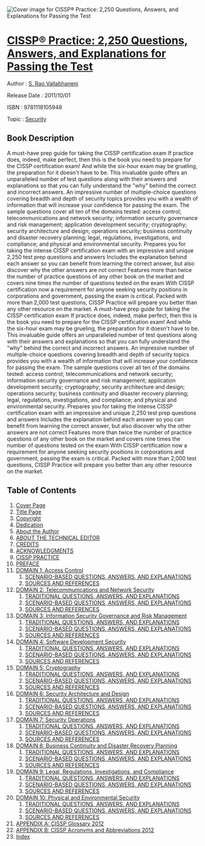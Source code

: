 ![Cover image for CISSP® Practice: 2,250 Questions, Answers, and Explanations for Passing the Test](https://imgdetail.ebookreading.net/cover/cover/security/EB9781118105948.jpg)

[CISSP® Practice: 2,250 Questions, Answers, and Explanations for Passing the Test](https://ebookreading.net/view/book/CISSP%C2%AE+Practice%3A+2%2C250+Questions%2C+Answers%2C+and+Explanations+for+Passing+the+Test-EB9781118105948_1.html "CISSP® Practice: 2,250 Questions, Answers, and Explanations for Passing the Test")
====================================================================================================================

Author : [S. Rao Vallabhaneni](https://ebookreading.net/search/author/S.+Rao+Vallabhaneni)

Release Date : 2011/10/01

ISBN : 9781118105948

Topic : [Security](https://ebookreading.net/search/category/security)

Book Description
-----------------

A must-have prep guide for taking the CISSP certification exam
If practice does, indeed, make perfect, then this is the book you need to prepare for the CISSP certification exam! And while the six-hour exam may be grueling, the preparation for it doesn't have to be. This invaluable guide offers an unparalleled number of test questions along with their answers and explanations so that you can fully understand the "why" behind the correct and incorrect answers. An impressive number of multiple-choice questions covering breadth and depth of security topics provides you with a wealth of information that will increase your confidence for passing the exam.
The sample questions cover all ten of the domains tested: access control; telecommunications and network security; information security governance and risk management; application development security; cryptography; security architecture and design; operations security; business continuity and disaster recovery planning; legal, regulations, investigations, and compliance; and physical and environmental security.
Prepares you for taking the intense CISSP certification exam with an impressive and unique 2,250 test prep questions and answers
Includes the explanation behind each answer so you can benefit from learning the correct answer, but also discover why the other answers are not correct
Features more than twice the number of practice questions of any other book on the market and covers nine times the number of questions tested on the exam
With CISSP certification now a requirement for anyone seeking security positions in corporations and government, passing the exam is critical. Packed with more than 2,000 test questions, CISSP Practice will prepare you better than any other resource on the market.
              A must-have prep guide for taking the CISSP certification exam
If practice does, indeed, make perfect, then this is the book you need to prepare for the CISSP certification exam! And while the six-hour exam may be grueling, the preparation for it doesn't have to be. This invaluable guide offers an unparalleled number of test questions along with their answers and explanations so that you can fully understand the "why" behind the correct and incorrect answers. An impressive number of multiple-choice questions covering breadth and depth of security topics provides you with a wealth of information that will increase your confidence for passing the exam.
The sample questions cover all ten of the domains tested: access control; telecommunications and network security; information security governance and risk management; application development security; cryptography; security architecture and design; operations security; business continuity and disaster recovery planning; legal, regulations, investigations, and compliance; and physical and environmental security.
Prepares you for taking the intense CISSP certification exam with an impressive and unique 2,250 test prep questions and answers
Includes the explanation behind each answer so you can benefit from learning the correct answer, but also discover why the other answers are not correct
Features more than twice the number of practice questions of any other book on the market and covers nine times the number of questions tested on the exam
With CISSP certification now a requirement for anyone seeking security positions in corporations and government, passing the exam is critical. Packed with more than 2,000 test questions, CISSP Practice will prepare you better than any other resource on the market.
              
Table of Contents
-----------------

1. [Cover Page](https://ebookreading.net/view/book/CISSP%C2%AE+Practice%3A+2%2C250+Questions%2C+Answers%2C+and+Explanations+for+Passing+the+Test-EB9781118105948_1.html)
1. [Title Page](https://ebookreading.net/view/book/CISSP%C2%AE+Practice%3A+2%2C250+Questions%2C+Answers%2C+and+Explanations+for+Passing+the+Test-EB9781118105948_2.html)
1. [Copyright](https://ebookreading.net/view/book/CISSP%C2%AE+Practice%3A+2%2C250+Questions%2C+Answers%2C+and+Explanations+for+Passing+the+Test-EB9781118105948_3.html)
1. [Dedication](https://ebookreading.net/view/book/CISSP%C2%AE+Practice%3A+2%2C250+Questions%2C+Answers%2C+and+Explanations+for+Passing+the+Test-EB9781118105948_4.html)
1. [About the Author](https://ebookreading.net/view/book/CISSP%C2%AE+Practice%3A+2%2C250+Questions%2C+Answers%2C+and+Explanations+for+Passing+the+Test-EB9781118105948_5.html)
1. [ABOUT THE TECHNICAL EDITOR](https://ebookreading.net/view/book/CISSP%C2%AE+Practice%3A+2%2C250+Questions%2C+Answers%2C+and+Explanations+for+Passing+the+Test-EB9781118105948_6.html#aboutthe)
1. [CREDITS](https://ebookreading.net/view/book/CISSP%C2%AE+Practice%3A+2%2C250+Questions%2C+Answers%2C+and+Explanations+for+Passing+the+Test-EB9781118105948_7.html#credits)
1. [ACKNOWLEDGMENTS](https://ebookreading.net/view/book/CISSP%C2%AE+Practice%3A+2%2C250+Questions%2C+Answers%2C+and+Explanations+for+Passing+the+Test-EB9781118105948_8.html#ack)
1. [CISSP PRACTICE](https://ebookreading.net/view/book/CISSP%C2%AE+Practice%3A+2%2C250+Questions%2C+Answers%2C+and+Explanations+for+Passing+the+Test-EB9781118105948_9.html#cissppractice)
1. [PREFACE](https://ebookreading.net/view/book/CISSP%C2%AE+Practice%3A+2%2C250+Questions%2C+Answers%2C+and+Explanations+for+Passing+the+Test-EB9781118105948_10.html#preface)
1. [DOMAIN 1: Access Control](https://ebookreading.net/view/book/CISSP%C2%AE+Practice%3A+2%2C250+Questions%2C+Answers%2C+and+Explanations+for+Passing+the+Test-EB9781118105948_11.html#ch1)
    1. [SCENARIO-BASED QUESTIONS, ANSWERS, AND EXPLANATIONS](https://ebookreading.net/view/book/CISSP%C2%AE+Practice%3A+2%2C250+Questions%2C+Answers%2C+and+Explanations+for+Passing+the+Test-EB9781118105948_11.html#ch001-sec001)
    1. [SOURCES AND REFERENCES](https://ebookreading.net/view/book/CISSP%C2%AE+Practice%3A+2%2C250+Questions%2C+Answers%2C+and+Explanations+for+Passing+the+Test-EB9781118105948_11.html#ch001-sec002)
1. [DOMAIN 2: Telecommunications and Network Security](https://ebookreading.net/view/book/CISSP%C2%AE+Practice%3A+2%2C250+Questions%2C+Answers%2C+and+Explanations+for+Passing+the+Test-EB9781118105948_12.html#ch2)
    1. [TRADITIONAL QUESTIONS, ANSWERS, AND EXPLANATIONS](https://ebookreading.net/view/book/CISSP%C2%AE+Practice%3A+2%2C250+Questions%2C+Answers%2C+and+Explanations+for+Passing+the+Test-EB9781118105948_12.html#ch002-sec001)
    1. [SCENARIO-BASED QUESTIONS, ANSWERS, AND EXPLANATIONS](https://ebookreading.net/view/book/CISSP%C2%AE+Practice%3A+2%2C250+Questions%2C+Answers%2C+and+Explanations+for+Passing+the+Test-EB9781118105948_12.html#ch002-sec002)
    1. [SOURCES AND REFERENCES](https://ebookreading.net/view/book/CISSP%C2%AE+Practice%3A+2%2C250+Questions%2C+Answers%2C+and+Explanations+for+Passing+the+Test-EB9781118105948_12.html#ch002-sec003)
1. [DOMAIN 3: Information Security Governance and Risk Management](https://ebookreading.net/view/book/CISSP%C2%AE+Practice%3A+2%2C250+Questions%2C+Answers%2C+and+Explanations+for+Passing+the+Test-EB9781118105948_13.html#ch3)
    1. [TRADITIONAL QUESTIONS, ANSWERS, AND EXPLANATIONS](https://ebookreading.net/view/book/CISSP%C2%AE+Practice%3A+2%2C250+Questions%2C+Answers%2C+and+Explanations+for+Passing+the+Test-EB9781118105948_13.html#ch003-sec001)
    1. [SCENARIO-BASED QUESTIONS, ANSWERS, AND EXPLANATIONS](https://ebookreading.net/view/book/CISSP%C2%AE+Practice%3A+2%2C250+Questions%2C+Answers%2C+and+Explanations+for+Passing+the+Test-EB9781118105948_13.html#ch003-sec002)
    1. [SOURCES AND REFERENCES](https://ebookreading.net/view/book/CISSP%C2%AE+Practice%3A+2%2C250+Questions%2C+Answers%2C+and+Explanations+for+Passing+the+Test-EB9781118105948_13.html#ch003-sec003)
1. [DOMAIN 4: Software Development Security](https://ebookreading.net/view/book/CISSP%C2%AE+Practice%3A+2%2C250+Questions%2C+Answers%2C+and+Explanations+for+Passing+the+Test-EB9781118105948_14.html#ch4)
    1. [TRADITIONAL QUESTIONS, ANSWERS, AND EXPLANATIONS](https://ebookreading.net/view/book/CISSP%C2%AE+Practice%3A+2%2C250+Questions%2C+Answers%2C+and+Explanations+for+Passing+the+Test-EB9781118105948_14.html#ch004-sec001)
    1. [SCENARIO-BASED QUESTIONS, ANSWERS, AND EXPLANATIONS](https://ebookreading.net/view/book/CISSP%C2%AE+Practice%3A+2%2C250+Questions%2C+Answers%2C+and+Explanations+for+Passing+the+Test-EB9781118105948_14.html#ch004-sec002)
    1. [SOURCES AND REFERENCES](https://ebookreading.net/view/book/CISSP%C2%AE+Practice%3A+2%2C250+Questions%2C+Answers%2C+and+Explanations+for+Passing+the+Test-EB9781118105948_14.html#ch004-sec003)
1. [DOMAIN 5: Cryptography](https://ebookreading.net/view/book/CISSP%C2%AE+Practice%3A+2%2C250+Questions%2C+Answers%2C+and+Explanations+for+Passing+the+Test-EB9781118105948_15.html#ch5)
    1. [TRADITIONAL QUESTIONS, ANSWERS, AND EXPLANATIONS](https://ebookreading.net/view/book/CISSP%C2%AE+Practice%3A+2%2C250+Questions%2C+Answers%2C+and+Explanations+for+Passing+the+Test-EB9781118105948_15.html#ch005-sec001)
    1. [SCENARIO-BASED QUESTIONS, ANSWERS, AND EXPLANATIONS](https://ebookreading.net/view/book/CISSP%C2%AE+Practice%3A+2%2C250+Questions%2C+Answers%2C+and+Explanations+for+Passing+the+Test-EB9781118105948_15.html#ch005-sec002)
    1. [SOURCES AND REFERENCES](https://ebookreading.net/view/book/CISSP%C2%AE+Practice%3A+2%2C250+Questions%2C+Answers%2C+and+Explanations+for+Passing+the+Test-EB9781118105948_15.html#ch005-sec003)
1. [DOMAIN 6: Security Architecture and Design](https://ebookreading.net/view/book/CISSP%C2%AE+Practice%3A+2%2C250+Questions%2C+Answers%2C+and+Explanations+for+Passing+the+Test-EB9781118105948_17.html#ch6)
    1. [TRADITIONAL QUESTIONS, ANSWERS, AND EXPLANATIONS](https://ebookreading.net/view/book/CISSP%C2%AE+Practice%3A+2%2C250+Questions%2C+Answers%2C+and+Explanations+for+Passing+the+Test-EB9781118105948_17.html#ch006-sec001)
    1. [SCENARIO-BASED QUESTIONS, ANSWERS, AND EXPLANATIONS](https://ebookreading.net/view/book/CISSP%C2%AE+Practice%3A+2%2C250+Questions%2C+Answers%2C+and+Explanations+for+Passing+the+Test-EB9781118105948_17.html#ch006-sec002)
    1. [SOURCES AND REFERENCES](https://ebookreading.net/view/book/CISSP%C2%AE+Practice%3A+2%2C250+Questions%2C+Answers%2C+and+Explanations+for+Passing+the+Test-EB9781118105948_17.html#ch006-sec003)
1. [DOMAIN 7: Security Operations](https://ebookreading.net/view/book/CISSP%C2%AE+Practice%3A+2%2C250+Questions%2C+Answers%2C+and+Explanations+for+Passing+the+Test-EB9781118105948_18.html#ch7)
    1. [TRADITIONAL QUESTIONS, ANSWERS, AND EXPLANATIONS](https://ebookreading.net/view/book/CISSP%C2%AE+Practice%3A+2%2C250+Questions%2C+Answers%2C+and+Explanations+for+Passing+the+Test-EB9781118105948_18.html#ch007-sec001)
    1. [SCENARIO-BASED QUESTIONS, ANSWERS, AND EXPLANATIONS](https://ebookreading.net/view/book/CISSP%C2%AE+Practice%3A+2%2C250+Questions%2C+Answers%2C+and+Explanations+for+Passing+the+Test-EB9781118105948_18.html#ch007-sec002)
    1. [SOURCES AND REFERENCES](https://ebookreading.net/view/book/CISSP%C2%AE+Practice%3A+2%2C250+Questions%2C+Answers%2C+and+Explanations+for+Passing+the+Test-EB9781118105948_18.html#ch007-sec003)
1. [DOMAIN 8: Business Continuity and Disaster Recovery Planning](https://ebookreading.net/view/book/CISSP%C2%AE+Practice%3A+2%2C250+Questions%2C+Answers%2C+and+Explanations+for+Passing+the+Test-EB9781118105948_19.html#ch8)
    1. [TRADITIONAL QUESTIONS, ANSWERS, AND EXPLANATIONS](https://ebookreading.net/view/book/CISSP%C2%AE+Practice%3A+2%2C250+Questions%2C+Answers%2C+and+Explanations+for+Passing+the+Test-EB9781118105948_19.html#ch008-sec001)
    1. [SCENARIO-BASED QUESTIONS, ANSWERS, AND EXPLANATIONS](https://ebookreading.net/view/book/CISSP%C2%AE+Practice%3A+2%2C250+Questions%2C+Answers%2C+and+Explanations+for+Passing+the+Test-EB9781118105948_19.html#ch008-sec002)
    1. [SOURCES AND REFERENCES](https://ebookreading.net/view/book/CISSP%C2%AE+Practice%3A+2%2C250+Questions%2C+Answers%2C+and+Explanations+for+Passing+the+Test-EB9781118105948_19.html#ch008-sec003)
1. [DOMAIN 9: Legal, Regulations, Investigations, and Compliance](https://ebookreading.net/view/book/CISSP%C2%AE+Practice%3A+2%2C250+Questions%2C+Answers%2C+and+Explanations+for+Passing+the+Test-EB9781118105948_20.html#ch9)
    1. [TRADITIONAL QUESTIONS, ANSWERS, AND EXPLANATIONS](https://ebookreading.net/view/book/CISSP%C2%AE+Practice%3A+2%2C250+Questions%2C+Answers%2C+and+Explanations+for+Passing+the+Test-EB9781118105948_20.html#ch009-sec001)
    1. [SCENARIO-BASED QUESTIONS, ANSWERS, AND EXPLANATIONS](https://ebookreading.net/view/book/CISSP%C2%AE+Practice%3A+2%2C250+Questions%2C+Answers%2C+and+Explanations+for+Passing+the+Test-EB9781118105948_20.html#ch009-sec002)
    1. [SOURCES AND REFERENCES](https://ebookreading.net/view/book/CISSP%C2%AE+Practice%3A+2%2C250+Questions%2C+Answers%2C+and+Explanations+for+Passing+the+Test-EB9781118105948_20.html#ch009-sec003)
1. [DOMAIN 10: Physical and Environmental Security](https://ebookreading.net/view/book/CISSP%C2%AE+Practice%3A+2%2C250+Questions%2C+Answers%2C+and+Explanations+for+Passing+the+Test-EB9781118105948_21.html#ch10)
    1. [TRADITIONAL QUESTIONS, ANSWERS, AND EXPLANATIONS](https://ebookreading.net/view/book/CISSP%C2%AE+Practice%3A+2%2C250+Questions%2C+Answers%2C+and+Explanations+for+Passing+the+Test-EB9781118105948_21.html#ch010-sec001)
    1. [SCENARIO-BASED QUESTIONS, ANSWERS, AND EXPLANATIONS](https://ebookreading.net/view/book/CISSP%C2%AE+Practice%3A+2%2C250+Questions%2C+Answers%2C+and+Explanations+for+Passing+the+Test-EB9781118105948_21.html#ch010-sec002)
    1. [SOURCES AND REFERENCES](https://ebookreading.net/view/book/CISSP%C2%AE+Practice%3A+2%2C250+Questions%2C+Answers%2C+and+Explanations+for+Passing+the+Test-EB9781118105948_21.html#ch010-sec003)
1. [APPENDIX A: CISSP Glossary 2012](https://ebookreading.net/view/book/CISSP%C2%AE+Practice%3A+2%2C250+Questions%2C+Answers%2C+and+Explanations+for+Passing+the+Test-EB9781118105948_22.html#appa)
1. [APPENDIX B: CISSP Acronyms and Abbreviations 2012](https://ebookreading.net/view/book/CISSP%C2%AE+Practice%3A+2%2C250+Questions%2C+Answers%2C+and+Explanations+for+Passing+the+Test-EB9781118105948_0.html#appb)
1. [Index](https://ebookreading.net/view/book/CISSP%C2%AE+Practice%3A+2%2C250+Questions%2C+Answers%2C+and+Explanations+for+Passing+the+Test-EB9781118105948_23.html#index)
